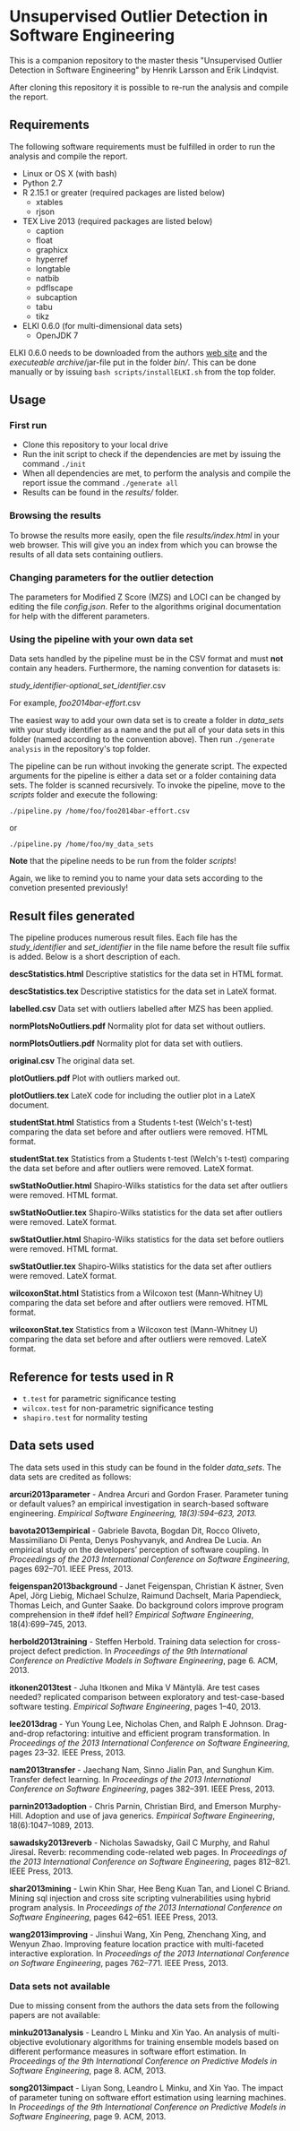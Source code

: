 # Unsupervised Outlier Detection in Software Engineering
This is a companion repository to the master thesis "Unsupervised Outlier Detection in Software Engineering" by Henrik Larsson and Erik Lindqvist.

After cloning this repository it is possible to re-run the analysis and compile the report.

## Requirements
The following software requirements must be fulfilled in order to run the analysis and compile the report.

* Linux or OS X (with bash)
* Python 2.7
* R 2.15.1 or greater (required packages are listed below)
  * xtables
  * rjson
* TEX Live 2013 (required packages are listed below)
  * caption
  * float
  * graphicx
  * hyperref
  * longtable
  * natbib
  * pdflscape
  * subcaption
  * tabu
  * tikz
* ELKI 0.6.0 (for multi-dimensional data sets)
  * OpenJDK 7

ELKI 0.6.0 needs to be downloaded from the authors [web site](http://elki.dbs.ifi.lmu.de/wiki/Releases) and the *executeable archive*/jar-file put in the folder *bin/*. This can be done manually or by issuing `bash scripts/installELKI.sh` from the top folder.

## Usage
### First run
* Clone this repository to your local drive
* Run the init script to check if the dependencies are met by issuing the command `./init`
* When all dependencies are met, to perform the analysis and compile the report issue the command `./generate all`
* Results can be found in the *results/* folder.

### Browsing the results
To browse the results more easily, open the file *results/index.html* in your web browser. This will give you an index from which you can browse the results of all data sets containing outliers.

### Changing parameters for the outlier detection
The parameters for Modified Z Score (MZS) and LOCI can be changed by editing the file *config.json*. Refer to the algorithms original documentation for help with the different parameters.

### Using the pipeline with your own data set
Data sets handled by the pipeline must be in the CSV format and must **not** contain any headers. Furthermore, the naming convention for datasets is:

*study_identifier-optional_set_identifier*.csv

For example, *foo2014bar-effort*.csv

The easiest way to add your own data set is to create a folder in *data_sets* with your study identifier as a name and the put all of your data sets in this folder (named according to the convention above). Then run `./generate analysis` in the repository's top folder.

The pipeline can be run without invoking the generate script. The expected arguments for the pipeline is either a data set or a folder containing data sets. The folder is scanned recursively. To invoke the pipeline, move to the *scripts* folder and execute the following:

`./pipeline.py /home/foo/foo2014bar-effort.csv`

or

`./pipeline.py /home/foo/my_data_sets`

**Note** that the pipeline needs to be run from the folder *scripts*!

Again, we like to remind you to name your data sets according to the convetion presented previously!

## Result files generated
The pipeline produces numerous result files. Each file has the *study_identifier* and *set_identifier* in the file name before the result file suffix is added. Below is a short description of each.

**descStatistics.html** Descriptive statistics for the data set in HTML format.

**descStatistics.tex** Descriptive statistics for the data set in LateX format.

**labelled.csv** Data set with outliers labelled after MZS has been applied.

**normPlotsNoOutliers.pdf** Normality plot for data set without outliers.

**normPlotsOutliers.pdf** Normality plot for data set with outliers.

**original.csv** The original data set.

**plotOutliers.pdf** Plot with outliers marked out.

**plotOutliers.tex** LateX code for including the outlier plot in a LateX document.

**studentStat.html** Statistics from a Students t-test (Welch's t-test) comparing the data set before and after outliers were removed. HTML format.

**studentStat.tex** Statistics from a Students t-test (Welch's t-test) comparing the data set before and after outliers were removed. LateX format.

**swStatNoOutlier.html** Shapiro-Wilks statistics for the data set after outliers were removed. HTML format.

**swStatNoOutlier.tex** Shapiro-Wilks statistics for the data set after outliers were removed. LateX format.

**swStatOutlier.html** Shapiro-Wilks statistics for the data set before outliers were removed. HTML format.

**swStatOutlier.tex** Shapiro-Wilks statistics for the data set after outliers were removed. LateX format.

**wilcoxonStat.html** Statistics from a Wilcoxon test (Mann-Whitney U) comparing the data set before and after outliers were removed. HTML format.

**wilcoxonStat.tex** Statistics from a Wilcoxon test (Mann-Whitney U) comparing the data set before and after outliers were removed. LateX format.

## Reference for tests used in R

* `t.test` for parametric significance testing
* `wilcox.test` for non-parametric significance testing
* `shapiro.test` for normality testing

## Data sets used
The data sets used in this study can be found in the folder *data_sets*. The data sets are credited as follows:

**arcuri2013parameter** - Andrea Arcuri and Gordon Fraser. Parameter tuning or default values? an empirical investigation in search-based software engineering. *Empirical Software Engineering, 18(3):594–623, 2013.*

**bavota2013empirical** - Gabriele Bavota, Bogdan Dit, Rocco Oliveto, Massimiliano Di Penta, Denys Poshyvanyk, and Andrea De Lucia. An empirical study on the developers’ perception of software coupling. In *Proceedings of the 2013 International Conference on Software Engineering*, pages 692–701. IEEE Press, 2013.

**feigenspan2013background** - Janet Feigenspan, Christian K ̈astner, Sven Apel, Jörg Liebig, Michael Schulze, Raimund Dachselt, Maria Papendieck, Thomas Leich, and Gunter Saake. Do background colors improve program comprehension in the# ifdef hell? *Empirical Software Engineering*, 18(4):699–745, 2013.

**herbold2013training** - Steffen Herbold. Training data selection for cross-project defect prediction. In *Proceedings of the 9th International Conference on Predictive Models in Software Engineering*, page 6. ACM, 2013.

**itkonen2013test** - Juha Itkonen and Mika V Mäntylä. Are test cases needed? replicated comparison between exploratory and test-case-based software testing. *Empirical Software Engineering*, pages 1–40, 2013.

**lee2013drag** - Yun Young Lee, Nicholas Chen, and Ralph E Johnson. Drag-and-drop refactoring: intuitive and efficient program transformation. In *Proceedings of the 2013 International Conference on Software Engineering*, pages 23–32. IEEE Press, 2013.

**nam2013transfer** - Jaechang Nam, Sinno Jialin Pan, and Sunghun Kim. Transfer defect learning. In *Proceedings of the 2013 International Conference on Software Engineering*, pages 382–391. IEEE Press, 2013.

**parnin2013adoption** - Chris Parnin, Christian Bird, and Emerson Murphy-Hill. Adoption and use of java generics. *Empirical Software Engineering*, 18(6):1047–1089, 2013.

**sawadsky2013reverb** - Nicholas Sawadsky, Gail C Murphy, and Rahul Jiresal. Reverb: recommending code-related web pages. In *Proceedings of the 2013 International Conference on Software Engineering*, pages 812–821. IEEE Press, 2013.

**shar2013mining** - Lwin Khin Shar, Hee Beng Kuan Tan, and Lionel C Briand. Mining sql injection and cross site scripting vulnerabilities using hybrid program analysis. In *Proceedings of the 2013 International Conference on Software Engineering*, pages 642–651. IEEE Press, 2013.

**wang2013improving** - Jinshui Wang, Xin Peng, Zhenchang Xing, and Wenyun Zhao. Improving feature location practice with multi-faceted interactive exploration. In *Proceedings of the 2013 International Conference on Software Engineering*, pages 762–771. IEEE Press, 2013.

### Data sets not available
Due to missing consent from the authors the data sets from the following papers are not available:

**minku2013analysis** - Leandro L Minku and Xin Yao. An analysis of multi-objective evolutionary algorithms for training ensemble models based on different performance measures in software effort estimation. In *Proceedings of the 9th International Conference on Predictive Models in Software Engineering*, page 8. ACM, 2013.

**song2013impact** - Liyan Song, Leandro L Minku, and Xin Yao. The impact of parameter tuning on software effort estimation using learning machines. In *Proceedings of the 9th International Conference on Predictive Models in Software Engineering*, page 9. ACM, 2013.
